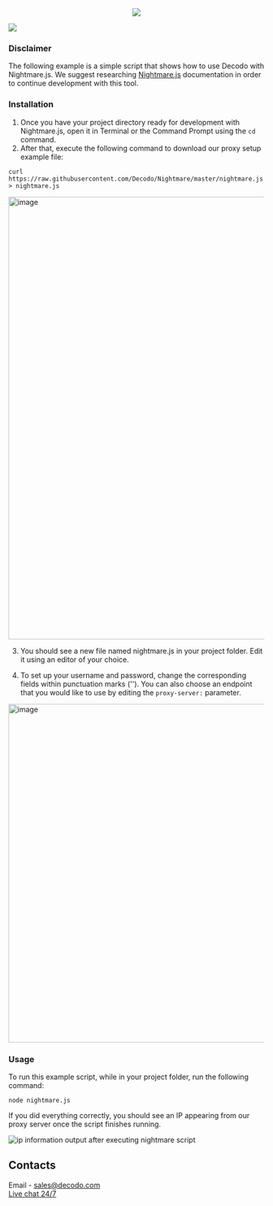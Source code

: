 <p align="center">
<a href="https://dashboard.decodo.com/?page=residential-proxies&utm_source=socialorganic&utm_medium=social&utm_campaign=resi_trial_GITHUB"><img src="https://github.com/user-attachments/assets/60bb48bd-8dcc-48b2-82c9-a218e1e4449c"></a>
</p>


[![](https://dcbadge.vercel.app/api/server/Ja8dqKgvbZ)](https://discord.gg/Ja8dqKgvbZ)

### Disclaimer

The following example is a simple script that shows how to use Decodo with Nightmare.js.
We suggest researching [Nightmare.js](https://github.com/segmentio/nightmare#api) documentation in order to continue development with this tool.

### Installation

1. Once you have your project directory ready for development with Nightmare.js, open it in Terminal or the Command Prompt using the `cd` command.
2. After that, execute the following command to download our proxy setup example file:

`curl https://raw.githubusercontent.com/Decodo/Nightmare/master/nightmare.js > nightmare.js`

<img width="871" alt="image" src="https://github.com/user-attachments/assets/252acf7b-6f23-413f-a5d7-b694547fc36c" />

3. You should see a new file named nightmare.js in your project folder. Edit it using an editor of your choice.

4. To set up your username and password, change the corresponding fields within punctuation marks (''). You can also choose an endpoint that you would like to use by editing the `proxy-server:` parameter.

<img width="666" alt="image" src="https://github.com/user-attachments/assets/4209cede-ced1-4711-923e-cffeaf61b177" />


### Usage

To run this example script, while in your project folder, run the following command:

`node nightmare.js`

If you did everything correctly, you should see an IP appearing from our proxy server once the script finishes running.

<img src="https://i.imgur.com/lXFtq4I.png" alt="ip information output after executing nightmare script">

## Contacts
Email - sales@decodo.com
<br><a href="https://decodo.com">Live chat 24/7</a>
